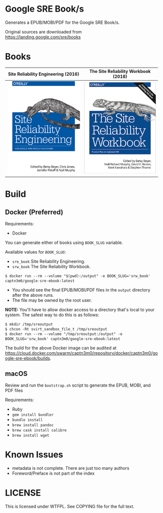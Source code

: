 # Google SRE Book/s

Generates a EPUB/MOBI/PDF for the Google SRE Book/s.

Original sources are downloaded from https://landing.google.com/sre/books

# Books

|Site Reliability Engineering (2016)|The Site Reliability Workbook (2018)|
|-----------------------------------|------------------------------------|
|<img src="cover/sre-book.jpg" width="320" alt="site reliability engineering cover" />|<img src="cover/workbook.jpg" width="320" alt="the site reliability workbook cover" />|

# Build

## Docker (Preferred)

Requirements:

-   Docker

You can generate either of books using `BOOK_SLUG` variable.

Available values for *`BOOK_SLUG`*:
  - `sre_book` Site Reliability Engineering.
  - `srw_book` The Site Reliability Workbook.

```
$ docker run --rm --volume "$(pwd):/output" -e BOOK_SLUG='srw_book' captn3m0/google-sre-ebook:latest
```

-   You should see the final EPUB/MOBI/PDF files in the `output` directory after the above runs.
-   The file may be owned by the root user.

**NOTE:** You'll have to allow docker access to a directory that's local to your system. The safest way to do this is as follows:

```
$ mkdir /tmp/sreoutput
$ chcon -Rt svirt_sandbox_file_t /tmp/sreoutput
$ docker run --rm --volume "/tmp/sreoutput:/output" -e BOOK_SLUG='srw_book' captn3m0/google-sre-ebook:latest
```

The build for the above Docker image can be audited at <https://cloud.docker.com/swarm/captn3m0/repository/docker/captn3m0/google-sre-ebook/builds>.

## macOS

Review and run the `bootstrap.sh` script to generate the EPUB, MOBI, and PDF files

Requirements:

-   Ruby
-   `gem install bundler`
-   `bundle install`
-   `brew install pandoc`
-   `brew cask install calibre`
-   `brew install wget`

# Known Issues

-   metadata is not complete. There are just too many authors
-   Foreword/Preface is not part of the index

# LICENSE

This is licensed under WTFPL. See COPYING file for the full text.

